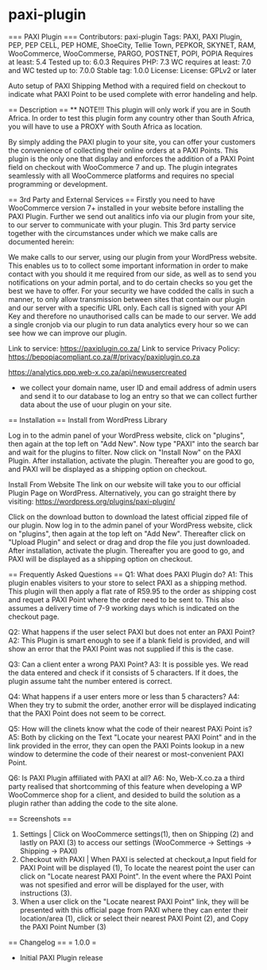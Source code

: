 # paxi-plugin
=== PAXI Plugin ===
Contributors: paxi-plugin
Tags: PAXI, PAXI Plugin, PEP, PEP CELL, PEP HOME, ShoeCity, Tellie Town, PEPKOR, SKYNET, RAM, WooCommerce, WooCommerse, PARGO, POSTNET, POPI, POPIA
Requires at least: 5.4
Tested up to: 6.0.3
Requires PHP: 7.3
WC requires at least: 7.0 and WC tested up to: 7.0.0
Stable tag: 1.0.0
License: License: GPLv2 or later

Auto setup of PAXI Shipping Method with a required field on checkout to indicate what PAXI Point to be used complete with error handeling and help.


== Description ==
** NOTE!!! This plugin will only work if you are in South Africa. In order to test this plugin form any country other than South Africa, you will have to use a PROXY with South Africa as location.

By simply adding the PAXI plugin to your site, you can offer your customers the convenience of collecting their online orders at a PAXI Points.
This plugin is the only one that display and enforces the addition of a PAXI Point field on checkout with WooCommerce 7 and up.
The plugin integrates seamlessly with all WooCommerce platforms and requires no special programming or development.


== 3rd Party and External Services ==
Firstly you need to have WooCommerce version 7+ installed in your website before installing the PAXI Plugin.
Further we send out analitics info via our plugin from your site, to our server to communicate with your plugin. This 3rd party service together with the circumstances under which we make calls are documented herein:

We make calls to our server, using our plugin from your WordPress website. This enables us to to collect some important information in order to make contact with you should it me required from our side, as well as to send you notifications on your admin portal, and to do certain checks so you get the best we have to offer. For your security we have codded the calls in such a manner, to only allow transmission between sites that contain our plugin and our server with a specific URL only. Each call is signed with your API Key and therefore no unauthorised calls can be made to our server. We add a single cronjob via our plugin to run data analytics every hour so we can see how we can improve our plugin.

Link to service: https://paxiplugin.co.za/
Link to service Privacy Policy: https://bepopiacompliant.co.za/#/privacy/paxiplugin.co.za

https://analytics.ppp.web-x.co.za/api/newusercreated
- we collect your domain name, user ID and email address of admin users and send it to our database to log an entry so that we can collect further data about the use of uour plugin on your site.


== Installation ==
Install from WordPress Library

Log in to the admin panel of your WordPress website, click on "plugins", then again at the top left on "Add New".
Now type "PAXI" into the search bar and wait for the plugins to filter. Now click on "Install Now" on the PAXI Plugin. After installation, activate the plugin. Thereafter you are good to go, and PAXI will be displayed as a shipping option on checkout.

Install From Website
The link on our website will take you to our official Plugin Page on WordPress.
Alternatively, you can go straight there by visiting: https://wordpress.org/plugins/paxi-plugin/

Click on the download button to download the latest official zipped file of our plugin. Now log in to the admin panel of your WordPress website, click on "plugins", then again at the top left on "Add New". Thereafter click on "Upload Plugin" and select or drag and drop the file you just downloaded.
After installation, activate the plugin. Thereafter you are good to go, and PAXI will be displayed as a shipping option on checkout.


== Frequently Asked Questions ==
Q1: What does PAXI Plugin do?
A1: This plugin enables visiters to your store to select PAXI as a shipping method.
This plugin will then apply a flat rate of R59.95 to the order as shipping cost and requet a PAXI Point where the order need to be sent to. This also assumes a delivery time of 7-9 working days which is indicated on the checkout page.

Q2: What happens if the user select PAXI but does not enter an PAXI Point?
A2: This Plugin is smart enough to see if a blank field is provided, and will show an error that the PAXI Point was not supplied if this is the case.

Q3: Can a client enter a wrong PAXI Point?
A3: It is possible yes. We read the data entered and check if it consists of 5 characters. If it does, the plugin assume taht the number entered is correct.

Q4: What happens if a user enters more or less than 5 characters?
A4: When they try to submit the order, another error will be displayed indicating that the PAXI Point does not seem to be correct.

Q5: How will the clinets know what the code of their nearest PAXi Point is?
A5: Both by clicking on the Text "Locate your nearest PAXI Point" and in the link provided in the error, they can open the PAXI Points lookup in a new window to determine the code of their nearest or most-convenient PAXI Point.

Q6: Is PAXI Plugin affiliated with PAXI at all?
A6: No, Web-X.co.za a third party realised that shortcomming of this feature when developing a WP WooCommerce shop for a client, and desided to build the solution as a plugin rather than adding the code to the site alone.


== Screenshots ==
1. Settings | Click on WooCommerce settings(1), then  on Shipping (2) and lastly on PAXI (3) to access our settings (WooCommerce -> Settings -> Shipping -> PAXI)
2. Checkout with PAXI | When PAXI is selected at checkout,a  Input field for PAXI Point will be displayed (1), To locate the nearest point the user can click on "Locate nearest PAXI Point". In the event where the PAXI Point was not spesified and error will be displayed for the user, with instructions (3).
3. When a user click on the "Locate nearest PAXI Point" link, they will be presented with this official page from PAXI where they can enter their location/area (1), click or select their nearest PAXI Point (2), and Copy the PAXI Point Number (3)

== Changelog ==
= 1.0.0 =
* Initial PAXI Plugin release